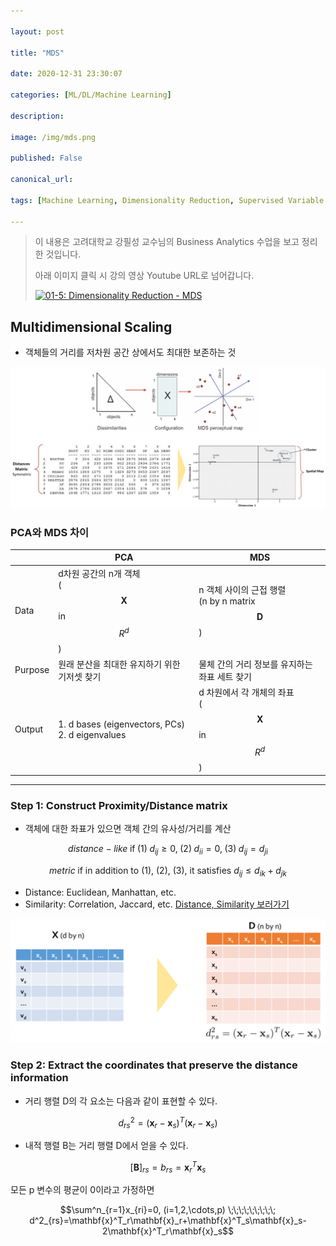 ```yaml
---

layout: post

title: "MDS"

date: 2020-12-31 23:30:07

categories: [ML/DL/Machine Learning]

description:

image: /img/mds.png

published: False

canonical_url:

tags: [Machine Learning, Dimensionality Reduction, Supervised Variable Selection, Exhaustive Search, Forward Selection, Backward Elimination, Stepwise Selection, 머신러닝, 차원축소]

---
```


> 이 내용은 고려대학교 강필성 교수님의 Business Analytics 수업을 보고 정리한 것입니다.
>
> 아래 이미지 클릭 시 강의 영상 Youtube URL로 넘어갑니다.
>
>[![01-5: Dimensionality Reduction - MDS](https://img.youtube.com/vi/Yv00AT4pLC4/mqdefault.jpg)](https://youtu.be/Yv00AT4pLC4)

## Multidimensional Scaling

- 객체들의 거리를 저차원 공간 상에서도 최대한 보존하는 것

<img src='/img/mds01.png' width='600'>

### PCA와 MDS 차이

||PCA|MDS|
|---|---|---|
|Data|d차원 공간의 n개 객체 <br/> ($$\textbf{X}$$ in $$R^d$$)|n 객체 사이의 근접 행렬 <br/> (n by n matrix $$\textbf{D}$$)|
|Purpose|원래 분산을 최대한 유지하기 위한 기저셋 찾기|물체 간의 거리 정보를 유지하는 좌표 세트 찾기|
|Output|1. d bases (eigenvectors, PCs) <br/> 2. d eigenvalues|d 차원에서 각 개체의 좌표 <br/> ($$\textbf{X}$$ in $$R^d$$)|

-------------------------------------------------

### Step 1: Construct Proximity/Distance matrix

- 객체에 대한 좌표가 있으면 객체 간의 유사성/거리를 계산

$$distance-like \; \text{if} \; (1)\;d_{ij} \geq 0, \;(2)\;d_{ii}=0, \;(3)\; d_{ij}=d_{ji}$$

$$metric\;\text{if in addition to (1), (2), (3), it satisfies }d_{ij}\leq d_{ik}+d_{jk}$$

- Distance: Euclidean, Manhattan, etc.
- Similarity: Correlation, Jaccard, etc.
[Distance, Similarity 보러가기](https://hwk0702.github.io/data%20science/data%20mining/2020/01/14/Data-similarity/)

<img src='/img/mds02.png' width='600'>

### Step 2: Extract the coordinates that preserve the distance information

- 거리 행렬 D의 각 요소는 다음과 같이 표현할 수 있다.

$$d^2_{rs}=(\mathbf{x}_r-\mathbf{x}_s)^T(\mathbf{x}_r-\mathbf{x}_s)$$

- 내적 행렬 B는 거리 행렬 D에서 얻을 수 있다.

$$[\mathbf{B}]_{rs}=b_{rs}=\mathbf{x}^T_r\mathbf{x}_s$$

모든 p 변수의 평균이 0이라고 가정하면

$$\sum^n_{r=1}x_{ri}=0, (i=1,2,\cdots,p) \;\;\;\;\;\;\;\;\; d^2_{rs}=\mathbf{x}^T_r\mathbf{x}_r+\mathbf{x}^T_s\mathbf{x}_s-2\mathbf{x}^T_r\mathbf{x}_s$$
